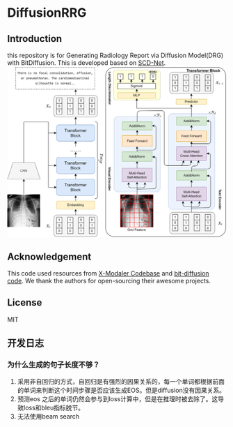 # DiffusionRRG

## Introduction
this repository is for Generating Radiology Report via Diffusion Model(DRG) with BitDiffusion. This is developed based on [SCD-Net](https://arxiv.org/abs/2212.03099).
![pic](RRG_Diffusion.png)
## Acknowledgement
This code used resources from [X-Modaler Codebase](https://github.com/YehLi/xmodaler) and [bit-diffusion code](https://github.com/lucidrains/bit-diffusion). We thank the authors for open-sourcing their awesome projects.

## License

MIT

## 开发日志
### 为什么生成的句子长度不够？
1. 采用非自回归的方式，自回归是有强烈的因果关系的，每一个单词都根据前面的单词来判断这个时间步骤是否应该生成EOS。但是diffusion没有因果关系。
2. 预测eos 之后的单词仍然会参与到loss计算中，但是在推理时被去除了。这导致loss和bleu指标脱节。
3. 无法使用beam search